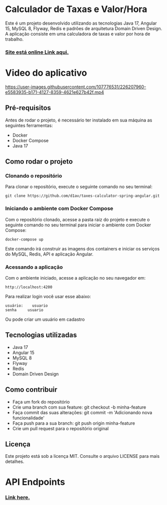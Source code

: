 # Calculador de Taxas e Valor/Hora

Este é um projeto desenvolvido utilizando as tecnologias Java 17, Angular 15, MySQL 8, Flyway, Redis e padrões de arquitetura Domain Driven Design. A aplicação consiste em uma calculadora de taxas e valor por hora de trabalho.

### [Site está online Link aqui.](https://taxes-calculator.herokuapp.com/)

# Video do aplicativo

https://user-images.githubusercontent.com/107776531/226207960-e5583935-b171-4127-8359-4621e627b42f.mp4

## Pré-requisitos

Antes de rodar o projeto, é necessário ter instalado em sua máquina as seguintes ferramentas:

- Docker
- Docker Compose
- Java 17

## Como rodar o projeto

### Clonando o repositório

Para clonar o repositório, execute o seguinte comando no seu terminal:

```
git clone https://github.com/d1av/taxes-calculator-spring-angular.git
```

### Iniciando o ambiente com Docker Compose

Com o repositório clonado, acesse a pasta raiz do projeto e execute o seguinte comando no seu terminal para iniciar o ambiente com Docker Compose:


``` 
docker-compose up
```

Este comando irá construir as imagens dos containers e iniciar os serviços do MySQL, Redis, API e aplicação Angular.

### Acessando a aplicação

Com o ambiente iniciado, acesse a aplicação no seu navegador em:
``` 
http://localhost:4200
```

Para realizar login você usar esse abaixo:
```
usuário:    usuario
senha     usuario
```
Ou pode criar um usuário em cadastro

## Tecnologias utilizadas
- Java 17
- Angular 15
- MySQL 8
- Flyway
- Redis
- Domain Driven Design

## Como contribuir
- Faça um fork do repositório
- Crie uma branch com sua feature: git checkout -b minha-feature
- Faça commit das suas alterações: git commit -m 'Adicionando nova funcionalidade'
- Faça push para a sua branch: git push origin minha-feature
- Crie um pull request para o repositório original

## Licença
Este projeto está sob a licença MIT. Consulte o arquivo LICENSE para mais detalhes.


# API Endpoints

### [Link here.](https://taxes-calculator.herokuapp.com/swagger-ui/index.html)

